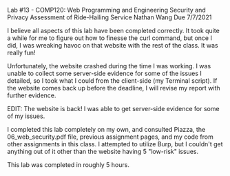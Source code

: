 Lab #13 - COMP120: Web Programming and Engineering
Security and Privacy Assessment of Ride-Hailing Service
Nathan Wang
Due 7/7/2021

I believe all aspects of this lab have been completed correctly. It took quite a while for me to figure out how to finesse the curl command, but once I did, I was wreaking havoc on that website with the rest of the class. It was really fun!

Unfortunately, the website crashed during the time I was working. I was unable to collect some server-side evidence for some of the issues I detailed, so I took what I could from the client-side (my Terminal script). If the website comes back up before the deadline, I will revise my report with further evidence.

EDIT: The website is back! I was able to get server-side evidence for some of my issues.

I completed this lab completely on my own, and consulted Piazza, the 06_web_security.pdf file, previous assignment pages, and my code from other assignments in this class. I attempted to utilize Burp, but I couldn't get anything out of it other than the website having 5 "low-risk" issues.

This lab was completed in roughly 5 hours.

